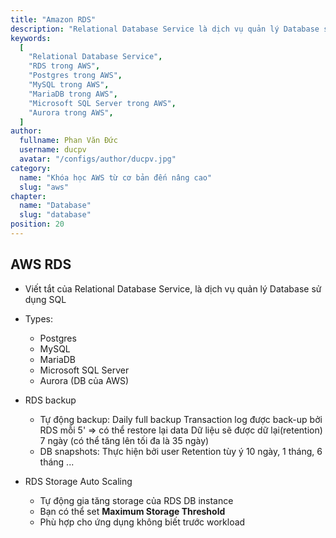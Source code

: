 ```yaml
---
title: "Amazon RDS"
description: "Relational Database Service là dịch vụ quản lý Database sử dụng SQL"
keywords:
  [
    "Relational Database Service",
    "RDS trong AWS",
    "Postgres trong AWS",
    "MySQL trong AWS",
    "MariaDB trong AWS",
    "Microsoft SQL Server trong AWS",
    "Aurora trong AWS",
  ]
author:
  fullname: Phan Văn Đức
  username: ducpv
  avatar: "/configs/author/ducpv.jpg"
category:
  name: "Khóa học AWS từ cơ bản đến nâng cao"
  slug: "aws"
chapter:
  name: "Database"
  slug: "database"
position: 20
---
```


## AWS RDS

- Viết tắt của Relational Database Service, là dịch vụ quản lý Database sử dụng SQL
- Types:

  - Postgres
  - MySQL
  - MariaDB
  - Microsoft SQL Server
  - Aurora (DB của AWS)

- RDS backup

  - Tự động backup: Daily full backup Transaction log được back-up bởi RDS mỗi 5' => có thể restore lại data Dữ liệu sẽ được dữ lại(retention) 7 ngày (có thể tăng lên tối đa là 35 ngày)
  - DB snapshots: Thực hiện bởi user Retention tùy ý 10 ngày, 1 tháng, 6 tháng ...

- RDS Storage Auto Scaling
  - Tự động gia tăng storage của RDS DB instance
  - Bạn có thể set **Maximum Storage Threshold**
  - Phù hợp cho ứng dụng không biết trước workload
